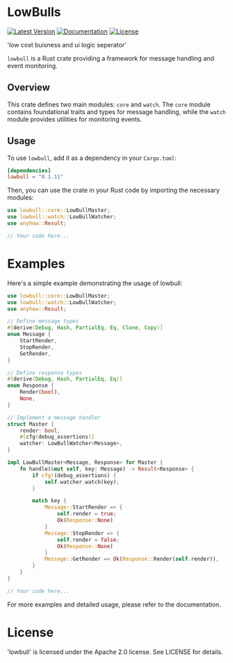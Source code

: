 # LowBulls

[![Latest Version](https://img.shields.io/crates/v/lowbulls.svg)](https://crates.io/crates/lowbulls)
[![Documentation](https://docs.rs/lowbulls/badge.svg)](https://docs.rs/lowbulls)
[![License](https://img.shields.io/crates/l/lowbulls.svg)](https://github.com/godgotzi/lowbulls#license)


'low cost buisness and ui logic seperator'

`lowbull` is a Rust crate providing a framework for message handling and event monitoring.

## Overview

This crate defines two main modules: `core` and `watch`. The `core` module contains foundational traits and types for message handling, while the `watch` module provides utilities for monitoring events.

## Usage

To use `lowbull`, add it as a dependency in your `Cargo.toml`:

```toml
[dependencies]
lowbull = "0.1.11"
```

Then, you can use the crate in your Rust code by importing the necessary modules:

```rust
use lowbull::core::LowBullMaster;
use lowbull::watch::LowBullWatcher;
use anyhow::Result;

// Your code here...
```

# Examples

Here's a simple example demonstrating the usage of lowbull:


```rust
use lowbull::core::LowBullMaster;
use lowbull::watch::LowBullWatcher;
use anyhow::Result;

// Define message types
#[derive(Debug, Hash, PartialEq, Eq, Clone, Copy)]
enum Message {
    StartRender,
    StopRender,
    GetRender,
}

// Define response types
#[derive(Debug, Hash, PartialEq, Eq)]
enum Response {
    Render(bool),
    None,
}

// Implement a message handler
struct Master {
    render: bool,
    #[cfg(debug_assertions)]
    watcher: LowBullWatcher<Message>,
}

impl LowBullMaster<Message, Response> for Master {
    fn handle(&mut self, key: Message) -> Result<Response> {
        if cfg!(debug_assertions) {
            self.watcher.watch(key);
        }

        match key {
            Message::StartRender => {
                self.render = true;
                Ok(Response::None)
            }
            Message::StopRender => {
                self.render = false;
                Ok(Response::None)
            }
            Message::GetRender => Ok(Response::Render(self.render)),
        }
    }
}

// Your code here...

```

For more examples and detailed usage, please refer to the documentation.

# License

'lowbull' is licensed under the Apache 2.0 license. See LICENSE for details.
